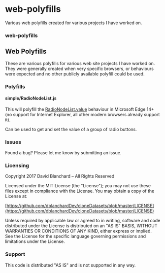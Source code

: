 # web-polyfills
Various web polyfills created for various projects I have worked on.

### web-polyfills
## Web Polyfills

These are various polyfills for various web site projects I have worked on. They were generally created when very specific browsers, or behaviours were expected and no other publicly available polyfill could be used.

### Polyfills
#### simple/RadioNodeList.js
This will polyfill the [RadioNodeList.value](https://developer.mozilla.org/en/docs/Web/API/RadioNodeList) behaviour in Microsoft Edge 14+ (no support for Internet Explorer, all other modern browsers already support it).

Can be used to get and set the value of a group of radio buttons.

### Issues
Found a bug? Please let me know by submitting an issue.

### Licensing

Copyright 2017 David Blanchard – All Rights Reserved

Licensed under the MIT License (the "License"); you may not use these files except in compliance with the License. You may obtain a copy of the License at:

[https://github.com/dblanchardDev/cloneDatasets/blob/master/LICENSE](https://github.com/dblanchardDev/cloneDatasets/blob/master/LICENSE)

Unless required by applicable law or agreed to in writing, software and code distributed under the License is distributed on an "AS IS" BASIS, WITHOUT WARRANTIES OR CONDITIONS OF ANY KIND, either express or implied. See the License for the specific language governing permissions and limitations under the License.

### Support

This code is distributed "AS IS" and is not supported in any way.